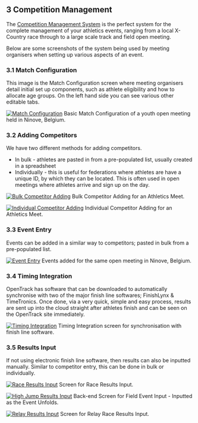 	
## __3__ Competition Management

The <a href="/product/comnpetition-management.html">Competition Management System</a> is the perfect system for the complete management of your athletics events, ranging from a local X-Country race through to a large scale track and field open meeting. 

Below are some screenshots of the system being used by meeting organisers when setting up various aspects of an event. 

### 3.1 Match Configuration

This image is the Match Configuration screen where meeting organisers detail initial set up components, such as athlete eligibility and how to allocate age groups. On the left hand side you can see various other editable tabs. 

[![Match Configuration](http://file.opentrack.run/productimages/competition/ipad/ipad%20images/match_con_ipad_black_landscape.png)](http://file.opentrack.run/productimages/competition/ipad/ipad%20images/match_con_ipad_black_landscape.png)
Basic Match Configuration of a youth open meeting held in Ninove, Belgium.

### 3.2 Adding Competitors

We have two different methods for adding competitors. 

* In bulk - athletes are pasted in from a pre-populated list, usually created in a spreadsheet
* Individually - this is useful for federations where athletes are have a unique ID, by which they can be located. This is often used in open meetings where athletes arrive and sign up on the day. 

[![Bulk Competitor Adding](http://file.opentrack.run/productimages/competition/ipad/ipad%20images/competitor_bulk_adding_ipad_black_landscape.png)](http://file.opentrack.run/productimages/competition/ipad/ipad%20images/competitor_bulk_adding_ipad_black_landscape.png)
Bulk Competitor Adding for an Athletics Meet.

[![Individual Competitor Adding](http://file.opentrack.run/productimages/competition/ipad/ipad%20images/competitor_adding_ipad_black_landscape.png)](http://file.opentrack.run/productimages/competition/ipad/ipad%20images/competitor_adding_ipad_black_landscape.png)
Individual Competitor Adding for an Athletics Meet.

### 3.3 Event Entry

Events can be added in a similar way to competitors; pasted in bulk from a pre-populated list. 

[![Event Entry](http://file.opentrack.run/productimages/competition/ipad/ipad%20images/event_entry_list_ipad_black_landscape.png)](http://file.opentrack.run/productimages/competition/ipad/ipad%20images/event_entry_list_ipad_black_landscape.png)
Events added for the same open meeting in Ninove, Belgium.

### 3.4 Timing Integration

OpenTrack has software that can be downloaded to automatically synchronise with two of the major finish line softwares; FinishLynx & TimeTronics. Once done, via a very quick, simple and easy process, results are sent up into the cloud straight after athletes finish and can be seen on the OpenTrack site immediately. 

[![Timing Integration](http://file.opentrack.run/productimages/competition/ipad/ipad%20images/timing_integration_ipad_black_landscape.png)](http://file.opentrack.run/productimages/competition/ipad/ipad%20images/timing_integration_ipad_black_landscape.png)
Timing Integration screen for synchronisation with finish line software. 

### 3.5 Results Input

If not using electronic finish line software, then results can also be inputted manually. Similar to competitor entry, this can be done in bulk or individually. 

[![Race Results Input](http://file.opentrack.run/productimages/competition/ipad/ipad%20images/race_results_input_ipad_black_landscape.png)](http://file.opentrack.run/productimages/competition/ipad/ipad%20images/race_results_input_ipad_black_landscape.png)
Screen for Race Results Input. 

[![High Jump Results Input](http://file.opentrack.run/productimages/competition/ipad/ipad%20images/high_jump_input_ipad_black_landscape.png)](http://file.opentrack.run/productimages/competition/ipad/ipad%20images/high_jump_input_ipad_black_landscape.png)
Back-end Screen for Field Event Input - Inputted as the Event Unfolds. 

[![Relay Results Input](http://file.opentrack.run/productimages/competition/ipad/ipad%20images/relay_result_input_ipad_black_landscape.png)](http://file.opentrack.run/productimages/competition/ipad/ipad%20images/relay_result_input_ipad_black_landscape.png)
Screen for Relay Race Results Input. 

</div>